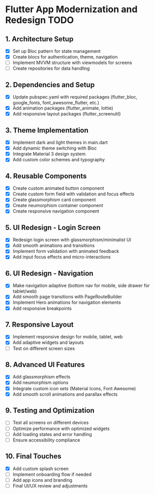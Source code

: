 # Flutter App Modernization and Redesign TODO

## 1. Architecture Setup
- [x] Set up Bloc pattern for state management
- [x] Create blocs for authentication, theme, navigation
- [ ] Implement MVVM structure with viewmodels for screens
- [ ] Create repositories for data handling

## 2. Dependencies and Setup
- [x] Update pubspec.yaml with required packages (flutter_bloc, google_fonts, font_awesome_flutter, etc.)
- [x] Add animation packages (flutter_animate, lottie)
- [x] Add responsive layout packages (flutter_screenutil)

## 3. Theme Implementation
- [x] Implement dark and light themes in main.dart
- [x] Add dynamic theme switching with Bloc
- [x] Integrate Material 3 design system
- [x] Add custom color schemes and typography

## 4. Reusable Components
- [x] Create custom animated button component
- [x] Create custom form field with validation and focus effects
- [x] Create glassmorphism card component
- [x] Create neumorphism container component
- [x] Create responsive navigation component

## 5. UI Redesign - Login Screen
- [x] Redesign login screen with glassmorphism/minimalist UI
- [x] Add smooth animations and transitions
- [x] Implement form validation with animated feedback
- [x] Add input focus effects and micro-interactions

## 6. UI Redesign - Navigation
- [x] Make navigation adaptive (bottom nav for mobile, side drawer for tablet/web)
- [x] Add smooth page transitions with PageRouteBuilder
- [x] Implement Hero animations for navigation elements
- [x] Add responsive breakpoints

## 7. Responsive Layout
- [x] Implement responsive design for mobile, tablet, web
- [x] Add adaptive widgets and layouts
- [ ] Test on different screen sizes

## 8. Advanced UI Features
- [x] Add glassmorphism effects
- [x] Add neumorphism options
- [x] Integrate custom icon sets (Material Icons, Font Awesome)
- [x] Add smooth scroll animations and parallax effects

## 9. Testing and Optimization
- [ ] Test all screens on different devices
- [ ] Optimize performance with optimized widgets
- [ ] Add loading states and error handling
- [ ] Ensure accessibility compliance

## 10. Final Touches
- [x] Add custom splash screen
- [ ] Implement onboarding flow if needed
- [ ] Add app icons and branding
- [ ] Final UI/UX review and adjustments
